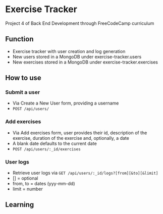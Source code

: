 # Exercise Tracker

Project 4 of Back End Development through FreeCodeCamp curriculum

## Function

- Exercise tracker with user creation and log generation
- New users stored in a MongoDB under exercise-tracker.users
- New exercises stored in a MongoDB under exercise-tracker.exercises 

## How to use 

### Submit a user

- Via Create a New User form, providing a username 
- `POST /api/users/`

### Add exercises

- Via Add exercises form, user provides their id, description of the exercise, duration of the exercise and, optionally, a date
- A blank date defaults to the current date
- `POST /api/users/:_id/exercises`

### User logs

- Retrieve user logs via `GET /api/users/:_id/logs?[from][&to][&limit]`
- [] = optional
- from, to = dates (yyy-mm-dd)
- limit = number

## Learning

